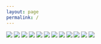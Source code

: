 ```yaml
---
layout: page
permalink: /
---
```

<img src="/assets/moodboard1.gif"/>
<img src="/assets/moodboard10.jpg"/>
<img src="/assets/moodboard11.jpg"/>
<img src="/assets/moodboard12.jpg"/>
<img src="/assets/mooadboard2.jpg"/>
<img src="/assets/moodboard3.jpg"/>
<img src="/assets/moodboard4.jpg"/>
<img src="/assets/moodboard5.png"/>
<img src="/assets/moodboard6.png"/>
<img src="/assets/moodboard7.png"/>
<img src="/assets/moodboard8.jpg"/>
<img src="/assets/moodboard9.jpg"/>
